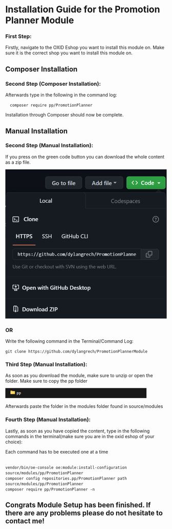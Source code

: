 <h1>Installation Guide for the Promotion Planner Module</h1>
<h3>First Step:</h3>
<p>Firstly, navigate to the OXID Eshop you want to install this module on. Make sure it is the correct shop you want to install this module on.</p>
<h2>Composer Installation</h2>
<h3>Second Step (Composer Installation):</h3>
<p>Afterwards type in the following in the command log:</p>
<code>  composer require pp/PromotionPlanner </code>
<p>Installation through Composer should now be complete.</p>
<h2>Manual Installation</h2>
<h3>Second Step (Manual Installation):</h3>
<p>If you press on the green code button you can download the whole content as a zip file.</p>
<img src="instructionImages/Step2GithubRepo.png"/>
<h3>OR</h3>
<p>Write the following command in the Terminal/Command Log:</p>
<code>git clone https://github.com/dylangrech/PromotionPlannerModule</code>
<h3>Third Step (Manual Installation):</h3>
<p>As soon as you download the module, make sure to unzip or open the folder. Make sure to copy the pp folder</p>
<img src="instructionImages/secondStepFolder.png">
<p>Afterwards paste the folder in the modules folder found in source/modules</p>
<h3>Fourth Step (Manual Installation):</h3>
<p>Lastly, as soon as you have copied the content, type in the following commands in the terminal(make sure you are in the oxid eshop of your choice):</p>
<p>Each command has to be executed one at a time</p>
<code>
vendor/bin/oe-console oe:module:install-configuration source/modules/pp/PromotionPlanner
composer config repositories.pp/PromotionPlanner path source/modules/pp/PromotionPlanner
composer require pp/PromotionPlanner -n
</code>
<h2>Congrats Module Setup has been finished. If there are any problems please do not hesitate to contact me!</h2>
